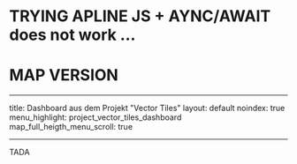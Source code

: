 # TRYING APLINE JS + AYNC/AWAIT does not work …

<script type="module">
  async function data() {
    const data = await (
      await (
        await fetch("https://vts.mapwebbing.eu/export/boundaries_stats.geojson")
      ).json()
    ).features.map((feature) => feature.properties);

    const parent_names = await data
      .filter((p) => p.parent_id === null)
      .map((p) => p.name);

    const results = {
      district_level: data.filter((p) => p.parent_id === null),
      sub_district_level: Object.fromEntries(
        parent_names
          .map((parent_name) => [
            parent_name,
            data.filter((p) => p.parent_name === parent_name),
          ])
          .filter((value) => value[1].length)
      ),
    };

    console.log(results);

    document.addEventListener("alpine:init", () => {
      Alpine.data("table", () => results);
      console.log({ a: data() });
    });
  }
  data();
</script>

# MAP VERSION

---

title: Dashboard aus dem Projekt "Vector Tiles"
layout: default
noindex: true
menu_highlight: project_vector_tiles_dashboard
map_full_heigth_menu_scroll: true

---

<link rel="stylesheet" href="{{ '/css/maplibre-gl.css' | relative_url }}" />
<script src="{{ 'javascript/maplibre-gl.js' | relative_url }}"></script>

<div class="flex h-full gap-5">
  <div id="map" class="w-100 relative h-full flex-1">TADA</div>

  <div
    id="legend"
    class="vh-100 prose-sm prose-blue absolute inset-x-0 bottom-0 z-1000 hidden h-72 overflow-scroll bg-white px-5 shadow-2xl md:static md:block md:h-auto md:w-60 md:overscroll-auto md:px-0 md:shadow-none"
    data-show-hide-target="legend"
  ></div>
</div>

<script>
  var map = new maplibregl.Map({
    container: "map",
    style:
      "https://api.maptiler.com/maps/pastel/style.json?key=lh0zCEEmjlKmX91QQEAU",
    zoom: 16,
    center: [13.4381, 52.47928],
    hash: true,
    attributionControl: true,
    customAttribution: "Parkraumdaten auf OSM-Basis",
  });
  map.addControl(new maplibregl.NavigationControl());

  map.on("sourcedata", (e) => {
    if (e.sourceId === "vts_boundaries_stats_tiles" && e.isSourceLoaded) {
      const stores = map.querySourceFeatures("vts_boundaries_stats_tiles");
      console.log({ id: e.sourceId, stores });
    }
  });

  // ** Layer: Parking Data *****************************************************************
  map.on("load", function () {
    // Add Mapillary sequence layer.
    // https://www.mapillary.com/developer/tiles-documentation/#sequence-layer
    map.addSource("vts_boundaries_stats_tiles", {
      type: "vector",
      tiles: [
        "https://vts.mapwebbing.eu/processing.boundaries_stats/{z}/{x}/{y}.pbf",
      ],
      minzoom: 10,
      maxzoom: 22,
    });

    let hoveredStateId = false; // https://maplibre.org/maplibre-gl-js-docs/example/hover-styles/

    /*
    Quelle: https://vts.mapwebbing.eu/processing.boundaries_stats.html
    [
      { name: "id", type: "int8", },
      { name: "name", type: "text", },
      { name: "aera_sqkm", type: "numeric", },
      { name: "street_side_km", type: "numeric", },
      { name: "lane_km", type: "numeric", },
      { name: "d_other_km", type: "numeric", },
      { name: "sum_km", type: "numeric", },
      { name: "length_wo_dual_carriageway", type: "numeric", },
      { name: "done_percent", type: "numeric", },
    ];
    */
    map.addLayer({
      id: "vts_boundaries_stats_labels",
      source: "vts_boundaries_stats_tiles",
      "source-layer": "processing.boundaries_stats",
      type: "symbol",
      layout: {
        "text-field": "xxx",
        "symbol-placement": "line-center",
        "text-size": 40,
        "text-justify": "center",
        "icon-optional": true,
      },
      paint: {
        "text-color": "rgba(0, 0, 0, 1)",
        "text-halo-color": "rgba(255, 255, 255, 0.9)",
        "text-halo-width": 2,
      },
    });

    map.addLayer({
      id: "vts_boundaries_stats_line",
      source: "vts_boundaries_stats_tiles",
      "source-layer": "processing.boundaries_stats",
      type: "line",
      paint: {
        "line-width": 2,
        "line-color": "rgba(215, 34, 34, 1)",
      },
    });

    map.addLayer({
      id: "vts_boundaries_stats_fill",
      source: "vts_boundaries_stats_tiles",
      "source-layer": "processing.boundaries_stats",
      type: "fill",
      //filter: ["all", [">=", "admin_level", "'10'"]],
      paint: {
        "fill-color": "rgba(215, 34, 34, 1)",
        "fill-opacity": [
          "case",
          ["boolean", ["feature-state", "hover"], false],
          1,
          0.5,
        ],
      },
    });

    // Code thanks to https://maplibre.org/maplibre-gl-js-docs/example/hover-styles/

    // When the user moves their mouse over the state-fill layer, we'll update the
    // feature state for the feature under the mouse.
    map.on("mousemove", "vts_boundaries_stats_fill", (e) => {
      if (!e.features) return;

      console.log({ e, f: e.features, hoveredStateId });
      if (hoveredStateId) {
        map.setFeatureState(
          { source: "processing.boundaries_stats", id: hoveredStateId },
          { hover: false }
        );
      }
      hoveredStateId = e.features[0].properties.id;
      map.setFeatureState(
        { source: "processing.boundaries_stats", id: hoveredStateId },
        { hover: true }
      );
    });

    // When the mouse leaves the state-fill layer, update the feature state of the
    // previously hovered feature.
    map.on("mouseleave", "vts_boundaries_stats_fill", () => {
      if (hoveredStateId) {
        map.setFeatureState(
          { source: "processing.boundaries_stats", id: hoveredStateId },
          { hover: false }
        );
      }
      hoveredStateId = null;
    });
  });

  // ** OnClick + Sum ***********************************************************************
  map.on("load", () => {});

  map.on("idle", () => {});
</script>
